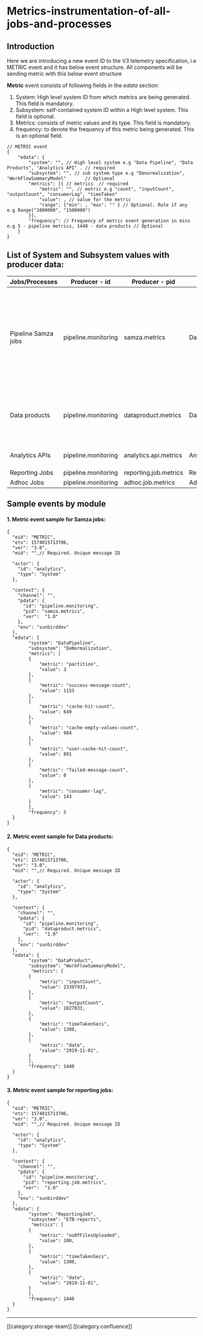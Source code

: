 # Metrics-instrumentation-of-all-jobs-and-processes

## Introduction

Here we are introducing a new event ID to the V3 telemetry specification, i.e METRIC event and it has below event structure. All components will be sending metric with this below event structure

**Metric**  event consists of following fields in the  _edata_  section:

1. System: High level system ID from which metrics are being generated. This field is mandatory.
2. Subsystem: self-contained system ID within a High level system. This field is optional.
3. Metrics: consists of metric values and its type. This field is mandatory.
4. frequency: to denote the frequency of this metric being generated. This is an optional field.

```
// METRIC event
{
    "edata": {
        "system": "", // High level system e.g "Data Pipeline", "Data Products", "Analytics API" . // required
        "subsystem": "", // sub system type e.g "Denormalization", "WorkFlowSummaryModel"       // Optional
        "metrics": [{ // metrics  // required
            "metric": "", // metric e.g "count", "inputCount", "outputCount", "consumerLag", "timeTaken"
            "value": , // value for the metric
            "range": {"min": , "max": "" } // Optional. Rule if any e.g Range("1000000", "1500000")
        }],
        "frequency": // Frequency of metric event generation in mins e.g 5 - pipeline metrics, 1440 - data products // Optional
    }
}
```

## List of System and Subsystem values with producer data:

| Jobs/Processes      | Producer - id       | Producer - pid        | System       | Subsystem                                                                                                                                                                                                                                                                   |
| ------------------- | ------------------- | --------------------- | ------------ | --------------------------------------------------------------------------------------------------------------------------------------------------------------------------------------------------------------------------------------------------------------------------- |
| Pipeline Samza jobs | pipeline.monitoring | samza.metrics         | DataPipeline | Job Names - DeDuplication DeNormalization DruidEventsValidator EventsRouter RedisUpdater TelemetryExtractor TelemetryLocationUpdater TelemetryRouter TelemetryValidator DeviceProfileUpdater ContentCacheUpdater UserCacheUpdater AssessmentAggregator DerivedDeDuplication |
| Data products       | pipeline.monitoring | dataproduct.metrics   | DataProduct  | Job Names - WorkFlowSummaryModel WorkFlowUsageSummaryModel ETBCoverageSummaryModel UpdateContentRating DataExhaustJob DeviceSummaryModel etc..                                                                                                                              |
| Analytics APIs      | pipeline.monitoring | analytics.api.metrics | AnalyticsAPI | API names - DeviceRegisterAPI DeviceProfileAPI DataExhaustAPI etc..                                                                                                                                                                                                         |
| Reporting Jobs      | pipeline.monitoring | reporting.job.metrics | ReportingJob | Report names                                                                                                                                                                                                                                                                |
| Adhoc Jobs          | pipeline.monitoring | adhoc.job.metrics     | AdhocJob     | Job names                                                                                                                                                                                                                                                                   |

## Sample events by module

#### 1. Metric event sample for Samza jobs:

```
{
  "eid": "METRIC",
  "ets": 1574015713706,
  "ver": "3.0",
  "mid": "",// Required. Unique message ID

  "actor": {
    "id": "analytics",
    "type": "System"
  },

  "context": { 
    "channel": "",
    "pdata": {
      "id": "pipeline.monitoring",
      "pid": "samza.metrics",
      "ver":  "1.0"
    },
    "env": "sunbirddev"
  },
  "edata": {
        "system": "DataPipeline",
        "subsystem": "DeNormalization",
        "metrics": [
        {
            "metric": "partition",
            "value": 3
        },
        { 
            "metric": "success-message-count",
            "value": 1153
        },
        { 
            "metric": "cache-hit-count",
            "value": 649
        },
        { 
            "metric": "cache-empty-values-count",
            "value": 984
        },
        {
            "metric": "user-cache-hit-count",
            "value": 891
        },
        {
            "metric": "failed-message-count",
            "value": 0
        },
        { 
            "metric": "consumer-lag",
            "value": 143
        }
        ],
        "frequency": 5
  }
}
```

#### 2. Metric event sample for Data products:

```
{
  "eid": "METRIC",
  "ets": 1574015713706,
  "ver": "3.0",
  "mid": "",// Required. Unique message ID

  "actor": {
    "id": "analytics",
    "type": "System"
  },

  "context": { 
    "channel": "",
    "pdata": {
      "id": "pipeline.monitoring",
      "pid": "dataproduct.metrics",
      "ver":  "1.0"
    },
    "env": "sunbirddev"
  },
  "edata": {
        "system": "DataProduct",
        "subsystem": "WorkFlowSummaryModel",
         "metrics": [
        { 
            "metric": "inputCount",
            "value": 23397933,
        },
        { 
            "metric": "outputCount",
            "value": 1027033,
        },
        { 
            "metric": "timeTakenSecs",
            "value": 1308,
        },
        { 
            "metric": "date",
            "value": "2019-11-01",
        }
        ],
        "frequency": 1440
  }
}
```

#### 3. Metric event sample for reporting jobs:

```
{
  "eid": "METRIC",
  "ets": 1574015713706,
  "ver": "3.0",
  "mid": "",// Required. Unique message ID

  "actor": {
    "id": "analytics",
    "type": "System"
  },

  "context": { 
    "channel": "",
    "pdata": {
      "id": "pipeline.monitoring",
      "pid": "reporting.job.metrics",
      "ver":  "1.0"
    },
    "env": "sunbirddev"
  },
  "edata": {
        "system": "ReportingJob",
        "subsystem": "ETB-reports",
         "metrics": [
        { 
            "metric": "noOfFilesUploaded",
            "value": 100,
        },
        { 
            "metric": "timeTakenSecs",
            "value": 1308,
        },
        { 
            "metric": "date",
            "value": "2019-11-01",
        }
        ],
        "frequency": 1440
  }
}
```

***

\[\[category.storage-team]] \[\[category.confluence]]
